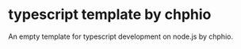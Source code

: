 # typescript template by chphio

An empty template for typescript development on node.js by chphio.
